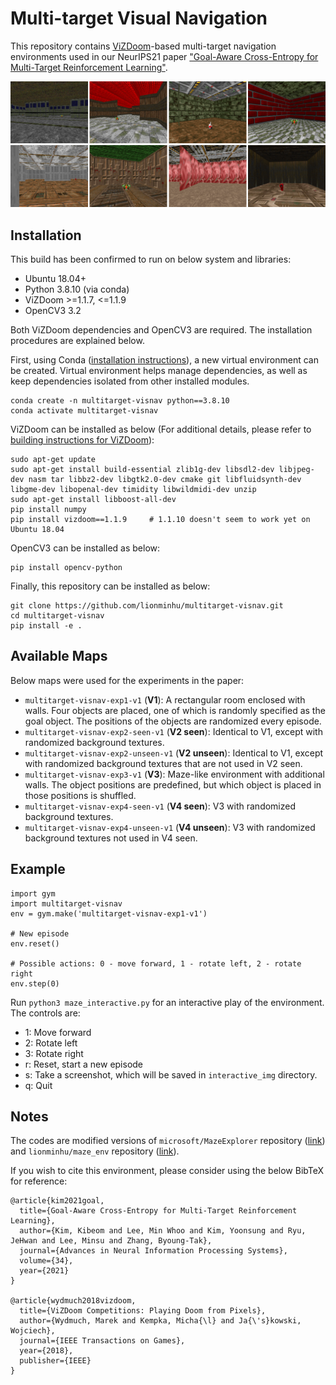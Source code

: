 # Multi-target Visual Navigation
This repository contains [ViZDoom](https://github.com/mwydmuch/ViZDoom)-based multi-target navigation environments used in our NeurIPS21 paper ["Goal-Aware Cross-Entropy for Multi-Target Reinforcement Learning"](https://arxiv.org/abs/2110.12985).

![](docs/sample.png)

## Installation
This build has been confirmed to run on below system and libraries:
- Ubuntu 18.04+
- Python 3.8.10 (via conda)
- ViZDoom >=1.1.7, <=1.1.9
- OpenCV3 3.2

Both ViZDoom dependencies and OpenCV3 are required. The installation procedures are explained below.

First, using Conda ([installation instructions](https://docs.conda.io/projects/conda/en/latest/user-guide/install/index.html)), a new virtual environment can be created. Virtual environment helps manage dependencies, as well as keep dependencies isolated from other installed modules.
```
conda create -n multitarget-visnav python==3.8.10
conda activate multitarget-visnav
```

ViZDoom can be installed as below (For additional details, please refer to [building instructions for ViZDoom](https://github.com/mwydmuch/ViZDoom/blob/master/doc/Building.md)):
```
sudo apt-get update
sudo apt-get install build-essential zlib1g-dev libsdl2-dev libjpeg-dev nasm tar libbz2-dev libgtk2.0-dev cmake git libfluidsynth-dev libgme-dev libopenal-dev timidity libwildmidi-dev unzip
sudo apt-get install libboost-all-dev
pip install numpy
pip install vizdoom==1.1.9     # 1.1.10 doesn't seem to work yet on Ubuntu 18.04
```

OpenCV3 can be installed as below:
```
pip install opencv-python
```

Finally, this repository can be installed as below:
```
git clone https://github.com/lionminhu/multitarget-visnav.git
cd multitarget-visnav
pip install -e .
```

## Available Maps
Below maps were used for the experiments in the paper:
- `multitarget-visnav-exp1-v1` (**V1**): A rectangular room enclosed with walls. Four objects are placed, one of which is randomly specified as the goal object. The positions of the objects are randomized every episode.
- `multitarget-visnav-exp2-seen-v1` (**V2 seen**): Identical to V1, except with randomized background textures.
- `multitarget-visnav-exp2-unseen-v1` (**V2 unseen**): Identical to V1, except with randomized background textures that are not used in V2 seen.
- `multitarget-visnav-exp3-v1` (**V3**): Maze-like environment with additional walls. The object positions are predefined, but which object is placed in those positions is shuffled.
- `multitarget-visnav-exp4-seen-v1` (**V4 seen**): V3 with randomized background textures.
- `multitarget-visnav-exp4-unseen-v1` (**V4 unseen**): V3 with randomized background textures not used in V4 seen.


## Example
```
import gym
import multitarget-visnav
env = gym.make('multitarget-visnav-exp1-v1')

# New episode
env.reset()

# Possible actions: 0 - move forward, 1 - rotate left, 2 - rotate right
env.step(0)
```

Run `python3 maze_interactive.py` for an interactive play of the environment. The controls are:
- 1: Move forward
- 2: Rotate left
- 3: Rotate right
- r: Reset, start a new episode
- s: Take a screenshot, which will be saved in `interactive_img` directory.
- q: Quit



## Notes

The codes are modified versions of `microsoft/MazeExplorer` repository ([link](https://github.com/microsoft/MazeExplorer)) and `lionminhu/maze_env` repository ([link](https://github.com/lionminhu/maze_env)).

If you wish to cite this environment, please consider using the below BibTeX for reference:
```
@article{kim2021goal,
  title={Goal-Aware Cross-Entropy for Multi-Target Reinforcement Learning},
  author={Kim, Kibeom and Lee, Min Whoo and Kim, Yoonsung and Ryu, JeHwan and Lee, Minsu and Zhang, Byoung-Tak},
  journal={Advances in Neural Information Processing Systems},
  volume={34},
  year={2021}
}

@article{wydmuch2018vizdoom,
  title={ViZDoom Competitions: Playing Doom from Pixels},
  author={Wydmuch, Marek and Kempka, Micha{\l} and Ja{\'s}kowski, Wojciech},
  journal={IEEE Transactions on Games},
  year={2018},
  publisher={IEEE}
}
```
